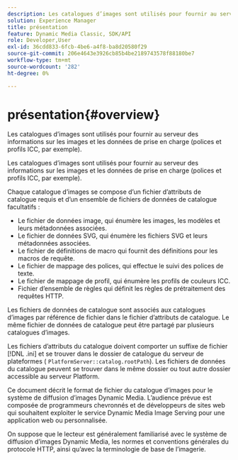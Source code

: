 ```yaml
---
description: Les catalogues d’images sont utilisés pour fournir au serveur des informations sur les images et les données de prise en charge (polices et profils ICC, par exemple).
solution: Experience Manager
title: présentation
feature: Dynamic Media Classic, SDK/API
role: Developer,User
exl-id: 36cdd833-6fcb-4be6-a4f8-ba8d20580f29
source-git-commit: 206e4643e3926cb85b4be2189743578f88180be7
workflow-type: tm+mt
source-wordcount: '282'
ht-degree: 0%

---
```


# présentation{#overview}

Les catalogues d’images sont utilisés pour fournir au serveur des informations sur les images et les données de prise en charge (polices et profils ICC, par exemple).

Les catalogues d’images sont utilisés pour fournir au serveur des informations sur les images et les données de prise en charge (polices et profils ICC, par exemple).

Chaque catalogue d’images se compose d’un fichier d’attributs de catalogue requis et d’un ensemble de fichiers de données de catalogue facultatifs :

* Le fichier de données image, qui énumère les images, les modèles et leurs métadonnées associées.
* Le fichier de données SVG, qui énumère les fichiers SVG et leurs métadonnées associées.
* Le fichier de définitions de macro qui fournit des définitions pour les macros de requête.
* Le fichier de mappage des polices, qui effectue le suivi des polices de texte.
* Le fichier de mappage de profil, qui énumère les profils de couleurs ICC.
* Fichier d’ensemble de règles qui définit les règles de prétraitement des requêtes HTTP.

Les fichiers de données de catalogue sont associés aux catalogues d’images par référence de fichier dans le fichier d’attributs de catalogue. Le même fichier de données de catalogue peut être partagé par plusieurs catalogues d’images.

Les fichiers d’attributs du catalogue doivent comporter un suffixe de fichier [!DNL .ini] et se trouver dans le dossier de catalogue du serveur de plateformes ( `PlatformServer::catalog.rootPath`). Les fichiers de données du catalogue peuvent se trouver dans le même dossier ou tout autre dossier accessible au serveur Platform.

Ce document décrit le format de fichier du catalogue d’images pour le système de diffusion d’images Dynamic Media. L’audience prévue est composée de programmeurs chevronnés et de développeurs de sites web qui souhaitent exploiter le service Dynamic Media Image Serving pour une application web ou personnalisée.

On suppose que le lecteur est généralement familiarisé avec le système de diffusion d’images Dynamic Media, les normes et conventions générales du protocole HTTP, ainsi qu’avec la terminologie de base de l’imagerie.
